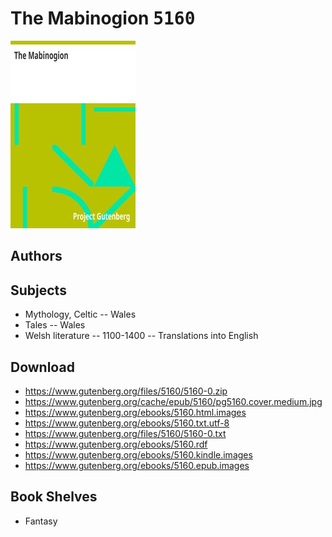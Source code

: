 # The Mabinogion <kbd>5160</kbd>

![](./cover.medium.jpg "")

## Authors



## Subjects


 - Mythology, Celtic -- Wales
 - Tales -- Wales
 - Welsh literature -- 1100-1400 -- Translations into English

## Download


 - https://www.gutenberg.org/files/5160/5160-0.zip
 - https://www.gutenberg.org/cache/epub/5160/pg5160.cover.medium.jpg
 - https://www.gutenberg.org/ebooks/5160.html.images
 - https://www.gutenberg.org/ebooks/5160.txt.utf-8
 - https://www.gutenberg.org/files/5160/5160-0.txt
 - https://www.gutenberg.org/ebooks/5160.rdf
 - https://www.gutenberg.org/ebooks/5160.kindle.images
 - https://www.gutenberg.org/ebooks/5160.epub.images

## Book Shelves


 - Fantasy

